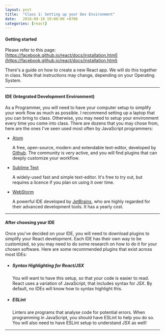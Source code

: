 ```yaml
---
layout: post
title:  "Class 1: Setting up your Dev Environment"
date:   2018-09-10 19:00:00 +0700
categories: [react]
---
```


#### Getting started

Please refer to this page:
[https://facebook.github.io/react/docs/installation.html](https://facebook.github.io/react/docs/installation.html)

There's a guide on how to create a new React app. We will do this together in class. Note that instructions may change, depending on your Operating System.

---

#### IDE (Integrated Development Environment)

As a Programmer, you will need to have your computer setup to simplify your work flow as much as possible. I recommend setting up a laptop that you can bring to class. Otherwise, you may need to setup your environment every time you come into class. There are dozens that you may chose from, here are the ones I've seen used most often
by JavaScript programmers:

- [Atom](https://atom.io/)

  A free, open-source, modern and extendable text-editor, developed by [Github](https://github.com/).
  The community is very active, and you will find plugins that can deeply customize your workflow.

- [Sublime Text](https://www.sublimetext.com/)

  A widely-used fast and simple text-editor. It's free to try out, but requires a licence if you plan
  on using it over time.

- [WebStorm](https://www.jetbrains.com/webstorm/)

  A powerful IDE developed by [JetBrains](https://www.jetbrains.com/), who are highly regarded for their advanced development tools. It has a yearly cost.

---

#### After choosing your IDE

Once you've decided on your IDE, you will need to download plugins to simplify your React development.
Each IDE has their own way to be customized, so you may need to do some research on how to do it for your chosen software. Here are some recommended plugins that exist across most IDEs:

- ##### Syntax Highlighting for React/JSX

  You will want to have this setup, so that your code is easier to read. React uses a variation of JavaScript, that includes syntax for JSX. By default, no IDEs will know how to syntax highlight this.

- ##### ESLint

  Linters are programs that analyse code for potential errors. When programming in JavaScript,
  you should have ESLint to help you do so. You will also need to have ESLint setup to understand JSX as well!

---
